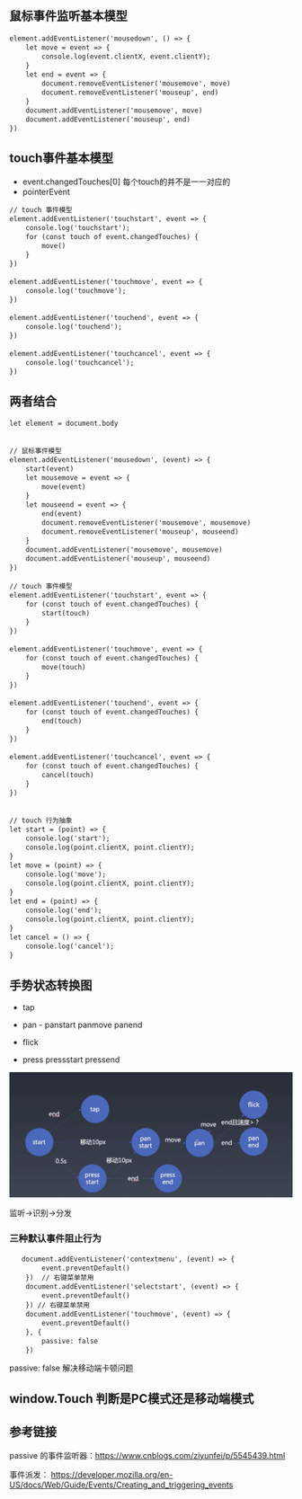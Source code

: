 
## 鼠标事件监听基本模型

```
element.addEventListener('mousedown', () => {
    let move = event => {
        console.log(event.clientX, event.clientY);
    }
    let end = event => {
        document.removeEventListener('mousemove', move)
        document.removeEventListener('mouseup', end)
    }
    document.addEventListener('mousemove', move)
    document.addEventListener('mouseup', end)
})
```
## touch事件基本模型

- event.changedTouches[0] 每个touch的并不是一一对应的
- pointerEvent


```
// touch 事件模型
element.addEventListener('touchstart', event => {
    console.log('touchstart');
    for (const touch of event.changedTouches) {
        move()
    }
})

element.addEventListener('touchmove', event => {
    console.log('touchmove');
})

element.addEventListener('touchend', event => {
    console.log('touchend');
})

element.addEventListener('touchcancel', event => {
    console.log('touchcancel');
})
```

## 两者结合
```
let element = document.body


// 鼠标事件模型
element.addEventListener('mousedown', (event) => {
    start(event)
    let mousemove = event => {
        move(event)
    }
    let mouseend = event => {
        end(event)
        document.removeEventListener('mousemove', mousemove)
        document.removeEventListener('mouseup', mouseend)
    }
    document.addEventListener('mousemove', mousemove)
    document.addEventListener('mouseup', mouseend)
})

// touch 事件模型
element.addEventListener('touchstart', event => {
    for (const touch of event.changedTouches) {
        start(touch)
    }
})

element.addEventListener('touchmove', event => {
    for (const touch of event.changedTouches) {
        move(touch)
    }
})

element.addEventListener('touchend', event => {
    for (const touch of event.changedTouches) {
        end(touch)
    }
})

element.addEventListener('touchcancel', event => {
    for (const touch of event.changedTouches) {
        cancel(touch)
    }
})


// touch 行为抽象
let start = (point) => {
    console.log('start');
    console.log(point.clientX, point.clientY);
}
let move = (point) => {
    console.log('move');
    console.log(point.clientX, point.clientY);
}
let end = (point) => {
    console.log('end');
    console.log(point.clientX, point.clientY);
}
let cancel = () => {
    console.log('cancel');
}
```



## 手势状态转换图
- tap

- pan - panstart panmove panend

- flick

- press pressstart pressend

![touch](./base-touch.jpg)

监听->识别->分发






### 三种默认事件阻止行为 
```
   document.addEventListener('contextmenu', (event) => {
        event.preventDefault()
    })  // 右键菜单禁用
    document.addEventListener('selectstart', (event) => {
        event.preventDefault()
    }) // 右键菜单禁用
    document.addEventListener('touchmove', (event) => {
        event.preventDefault()
    }, {
        passive: false
    })
```

passive: false 解决移动端卡顿问题


## window.Touch 判断是PC模式还是移动端模式  
## 参考链接
passive 的事件监听器：https://www.cnblogs.com/ziyunfei/p/5545439.html

事件派发：
https://developer.mozilla.org/en-US/docs/Web/Guide/Events/Creating_and_triggering_events


